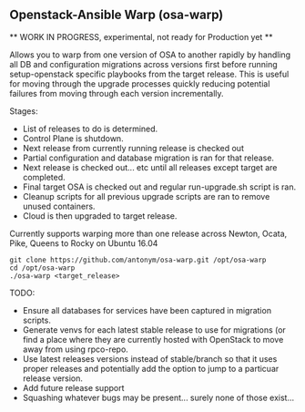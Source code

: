 ## Openstack-Ansible Warp (osa-warp)

** WORK IN PROGRESS, experimental, not ready for Production yet **

Allows you to warp from one version of OSA to another rapidly
by handling all DB and configuration migrations across versions
first before running setup-openstack specific playbooks from
the target release.  This is useful for moving through the
upgrade processes quickly reducing potential failures from
moving through each version incrementally.

Stages:

* List of releases to do is determined.
* Control Plane is shutdown.
* Next release from currently running release is checked out
* Partial configuration and database migration is ran for that release.
* Next release is checked out... etc until all releases except target
  are completed.
* Final target OSA is checked out and regular run-upgrade.sh script is ran.
* Cleanup scripts for all previous upgrade scripts are ran to remove
  unused containers.
* Cloud is then upgraded to target release.

Currently supports warping more than one release across Newton, Ocata, 
Pike, Queens to Rocky on Ubuntu 16.04

    git clone https://github.com/antonym/osa-warp.git /opt/osa-warp
    cd /opt/osa-warp
    ./osa-warp <target_release>

TODO:
* Ensure all databases for services have been captured in migration scripts.
* Generate venvs for each latest stable release to use for migrations (or find
  a place where they are currently hosted with OpenStack to move away from
  using rpco-repo.
* Use latest releases versions instead of stable/branch so that it uses proper
  releases and potentially add the option to jump to a particuar release version.
* Add future release support
* Squashing whatever bugs may be present... surely none of those exist...
